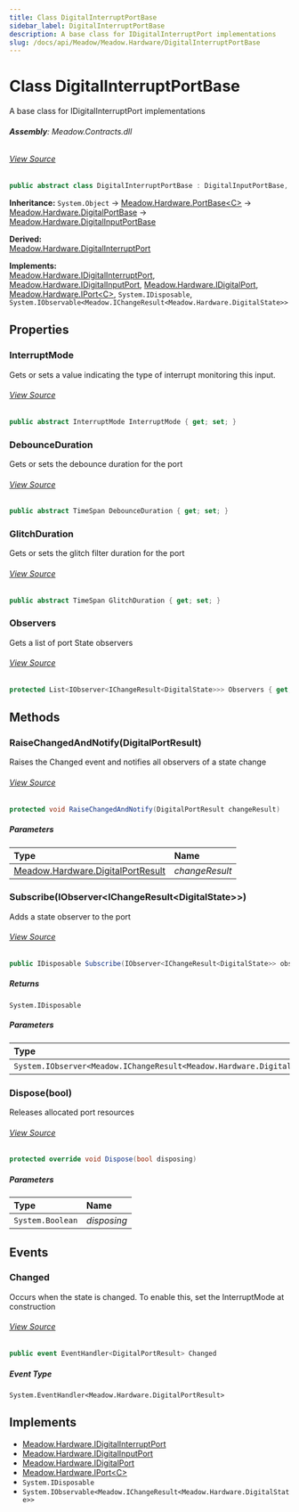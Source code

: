 ```yaml
---
title: Class DigitalInterruptPortBase
sidebar_label: DigitalInterruptPortBase
description: A base class for IDigitalInterruptPort implementations
slug: /docs/api/Meadow/Meadow.Hardware/DigitalInterruptPortBase
---
```

# Class DigitalInterruptPortBase
A base class for IDigitalInterruptPort implementations

###### **Assembly**: Meadow.Contracts.dll
###### [View Source](https://github.com/WildernessLabs/Meadow.Contracts.git/blob/develop/Source/Meadow.Contracts/Hardware/Bases/DigitalInterruptPortBase.cs#L9)
```csharp title="Declaration"
public abstract class DigitalInterruptPortBase : DigitalInputPortBase, IDigitalInterruptPort, IDigitalInputPort, IDigitalPort, IPort<IDigitalChannelInfo>, IDisposable, IObservable<IChangeResult<DigitalState>>
```
**Inheritance:** `System.Object` -> [Meadow.Hardware.PortBase&lt;C&gt;](../Meadow.Hardware/PortBase`C`) -> [Meadow.Hardware.DigitalPortBase](../Meadow.Hardware/DigitalPortBase) -> [Meadow.Hardware.DigitalInputPortBase](../Meadow.Hardware/DigitalInputPortBase)

**Derived:**  
[Meadow.Hardware.DigitalInterruptPort](../Meadow.Hardware/DigitalInterruptPort)

**Implements:**  
[Meadow.Hardware.IDigitalInterruptPort](../Meadow.Hardware/IDigitalInterruptPort), [Meadow.Hardware.IDigitalInputPort](../Meadow.Hardware/IDigitalInputPort), [Meadow.Hardware.IDigitalPort](../Meadow.Hardware/IDigitalPort), [Meadow.Hardware.IPort&lt;C&gt;](../Meadow.Hardware/IPort`C`), `System.IDisposable`, `System.IObservable<Meadow.IChangeResult<Meadow.Hardware.DigitalState>>`

## Properties
### InterruptMode
Gets or sets a value indicating the type of interrupt monitoring this input.
###### [View Source](https://github.com/WildernessLabs/Meadow.Contracts.git/blob/develop/Source/Meadow.Contracts/Hardware/Bases/DigitalInterruptPortBase.cs#L22)
```csharp title="Declaration"
public abstract InterruptMode InterruptMode { get; set; }
```
### DebounceDuration
Gets or sets the debounce duration for the port
###### [View Source](https://github.com/WildernessLabs/Meadow.Contracts.git/blob/develop/Source/Meadow.Contracts/Hardware/Bases/DigitalInterruptPortBase.cs#L27)
```csharp title="Declaration"
public abstract TimeSpan DebounceDuration { get; set; }
```
### GlitchDuration
Gets or sets the glitch filter duration for the port
###### [View Source](https://github.com/WildernessLabs/Meadow.Contracts.git/blob/develop/Source/Meadow.Contracts/Hardware/Bases/DigitalInterruptPortBase.cs#L31)
```csharp title="Declaration"
public abstract TimeSpan GlitchDuration { get; set; }
```
### Observers
Gets a list of port State observers
###### [View Source](https://github.com/WildernessLabs/Meadow.Contracts.git/blob/develop/Source/Meadow.Contracts/Hardware/Bases/DigitalInterruptPortBase.cs#L50)
```csharp title="Declaration"
protected List<IObserver<IChangeResult<DigitalState>>> Observers { get; }
```
## Methods
### RaiseChangedAndNotify(DigitalPortResult)
Raises the Changed event and notifies all observers of a state change
###### [View Source](https://github.com/WildernessLabs/Meadow.Contracts.git/blob/develop/Source/Meadow.Contracts/Hardware/Bases/DigitalInterruptPortBase.cs#L56)
```csharp title="Declaration"
protected void RaiseChangedAndNotify(DigitalPortResult changeResult)
```

##### Parameters

| Type | Name |
|:--- |:--- |
| [Meadow.Hardware.DigitalPortResult](../Meadow.Hardware/DigitalPortResult) | *changeResult* |

### Subscribe(IObserver&lt;IChangeResult&lt;DigitalState&gt;&gt;)
Adds a state observer to the port
###### [View Source](https://github.com/WildernessLabs/Meadow.Contracts.git/blob/develop/Source/Meadow.Contracts/Hardware/Bases/DigitalInterruptPortBase.cs#L67)
```csharp title="Declaration"
public IDisposable Subscribe(IObserver<IChangeResult<DigitalState>> observer)
```

##### Returns

`System.IDisposable`

##### Parameters

| Type | Name |
|:--- |:--- |
| `System.IObserver<Meadow.IChangeResult<Meadow.Hardware.DigitalState>>` | *observer* |

### Dispose(bool)
Releases allocated port resources
###### [View Source](https://github.com/WildernessLabs/Meadow.Contracts.git/blob/develop/Source/Meadow.Contracts/Hardware/Bases/DigitalInterruptPortBase.cs#L79)
```csharp title="Declaration"
protected override void Dispose(bool disposing)
```

##### Parameters

| Type | Name |
|:--- |:--- |
| `System.Boolean` | *disposing* |

## Events
### Changed
Occurs when the state is changed. To enable this, set the InterruptMode at construction
###### [View Source](https://github.com/WildernessLabs/Meadow.Contracts.git/blob/develop/Source/Meadow.Contracts/Hardware/Bases/DigitalInterruptPortBase.cs#L16)
```csharp title="Declaration"
public event EventHandler<DigitalPortResult> Changed
```
##### Event Type
`System.EventHandler<Meadow.Hardware.DigitalPortResult>`

## Implements

* [Meadow.Hardware.IDigitalInterruptPort](../Meadow.Hardware/IDigitalInterruptPort)
* [Meadow.Hardware.IDigitalInputPort](../Meadow.Hardware/IDigitalInputPort)
* [Meadow.Hardware.IDigitalPort](../Meadow.Hardware/IDigitalPort)
* [Meadow.Hardware.IPort&lt;C&gt;](../Meadow.Hardware/IPort`C`)
* `System.IDisposable`
* `System.IObservable<Meadow.IChangeResult<Meadow.Hardware.DigitalState>>`
